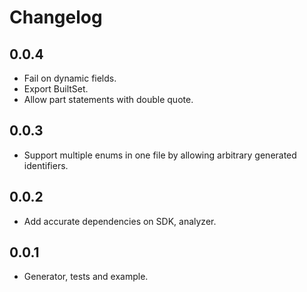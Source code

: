 # Changelog

## 0.0.4

 - Fail on dynamic fields.
 - Export BuiltSet.
 - Allow part statements with double quote.

## 0.0.3

 - Support multiple enums in one file by allowing arbitrary generated identifiers.

## 0.0.2

- Add accurate dependencies on SDK, analyzer.

## 0.0.1

- Generator, tests and example.

